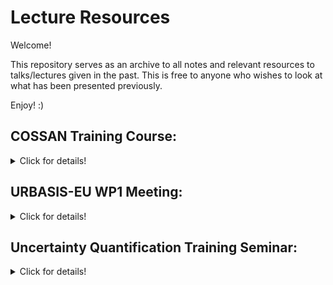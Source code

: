 # Lecture Resources
Welcome! 

This repository serves as an archive to all notes and relevant resources to talks/lectures given in the past. This is free to anyone who wishes to look at what has been presented previously. 

Enjoy! :)


## COSSAN Training Course: 
<details>

<summary> Click for details! </summary>

#### Description:
  
Date: 28-Apr-2020 (Tue)  
  
In this two-part e-lecture series, I gave a basic introduction to the concept of inverse problems, the motivation behind Bayesian Model Updating, and the tools to address Bayesian Model Updating problems.

In Part I, I gave a brief background behind the concept of model updating and the difference between deterministic and probabilistic model updating. From there, we establish that Bayesian Model Updating falls under the category of probabilistic model updating and its advantage lies in its ability to update one's knowledge from his/her apriori knowledge through making observations.

In Part II, I introduced 3 of the popular sampling techniques used to address Bayesian Model Updating problem: Markov Chain Monte Carlo (MCMC), Transitional Markov Chain Monte Carlo (TMCMC), and Sequential Monte Carlo (SMC). Details to each sampling algorithm will be introduced and described through illustrative flow-charts.

This two-part e-lecture series is also made available on YouTube:

Part I: https://youtu.be/A-cjvg741is

Part II: https://youtu.be/87b2-Fb4uas
  
</details>
  
## URBASIS-EU WP1 Meeting:
<details>

<summary> Click for details! </summary>

#### Description:
  
Date: 12-Feb-2021 (Fri)  
  
In this talk, I gave a basic introduction to Bayesian Model Updating, followed by an introduction to the sampling techniques employed (i.e. Markov Chain Monte Carlo, Transitional Markov Chain Monte Carlo, and Sequential Monte Carlo samplers). For each of the sampling techniques, we present simple engineering case-studies to demonstrate its implementation. Finally, we end off the discussion with a summary of the key advantages and disadvantages between the different sampling techniques. Notes and MATLAB codes to these numerical examples presented in this talk are also available here.
  
</details>

## Uncertainty Quantification Training Seminar:
<details>

<summary> Click for details! </summary>

#### Description:
  
 Date: 8-Dec-2021 (Wed) 
  
In this lecture is divided into 2 segments. The first segment involves going through the theory of Model updating from which we proceed to discuss the topic on Bayesian Model Updating. This is then followed by an introduction to the sampling techniques employed (i.e. Markov Chain Monte Carlo, Transitional Markov Chain Monte Carlo, and Sequential Monte Carlo samplers). For each of the sampling techniques, we present simple engineering case-studies to demonstrate its implementation. Finally, we conclude the first segment discussion with a summary of the key advantages and disadvantages between the different sampling techniques. 
  
In the second segment, we demonstrate the implementation of OpenCOSSAN to solve a simple Bayesian Model Updating problem involving a Linear Spring-Mass system using the Transitional Markov Chain Monte Carlo sampler. 
  
The lecture notes, worksheet, MATLAB codes to the numerical examples presented in this talk, as well as the OpenCOSSAN MATLAB codes to the practical demonstration are also available here.

</details>
